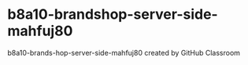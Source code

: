 # b8a10-brandshop-server-side-mahfuj80
b8a10-brands-hop-server-side-mahfuj80 created by GitHub Classroom
